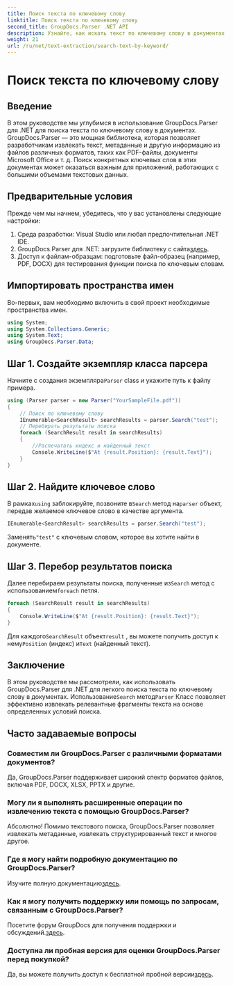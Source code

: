 ```yaml
---
title: Поиск текста по ключевому слову
linktitle: Поиск текста по ключевому слову
second_title: GroupDocs.Parser .NET API
description: Узнайте, как искать текст по ключевому слову в документах с помощью GroupDocs.Parser для .NET. Легко и эффективно извлекайте релевантный контент.
weight: 21
url: /ru/net/text-extraction/search-text-by-keyword/
---
```


# Поиск текста по ключевому слову

## Введение
В этом руководстве мы углубимся в использование GroupDocs.Parser для .NET для поиска текста по ключевому слову в документах. GroupDocs.Parser — это мощная библиотека, которая позволяет разработчикам извлекать текст, метаданные и другую информацию из файлов различных форматов, таких как PDF-файлы, документы Microsoft Office и т. д. Поиск конкретных ключевых слов в этих документах может оказаться важным для приложений, работающих с большими объемами текстовых данных.
## Предварительные условия
Прежде чем мы начнем, убедитесь, что у вас установлены следующие настройки:
1. Среда разработки: Visual Studio или любая предпочтительная .NET IDE.
2.  GroupDocs.Parser для .NET: загрузите библиотеку с сайта[здесь](https://releases.groupdocs.com/parser/net/).
3. Доступ к файлам-образцам: подготовьте файл-образец (например, PDF, DOCX) для тестирования функции поиска по ключевым словам.

## Импортировать пространства имен
Во-первых, вам необходимо включить в свой проект необходимые пространства имен.
```csharp
using System;
using System.Collections.Generic;
using System.Text;
using GroupDocs.Parser.Data;
```
## Шаг 1. Создайте экземпляр класса парсера
 Начните с создания экземпляра`Parser` class и укажите путь к файлу примера.
```csharp
using (Parser parser = new Parser("YourSampleFile.pdf"))
{
    // Поиск по ключевому слову
    IEnumerable<SearchResult> searchResults = parser.Search("test");
    // Перебирать результаты поиска
    foreach (SearchResult result in searchResults)
    {
        //Распечатать индекс и найденный текст
        Console.WriteLine($"At {result.Position}: {result.Text}");
    }
}
```
## Шаг 2. Найдите ключевое слово
 В рамках`using` заблокируйте, позвоните в`Search` метод на`parser` объект, передав желаемое ключевое слово в качестве аргумента.
```csharp
IEnumerable<SearchResult> searchResults = parser.Search("test");
```
 Заменять`"test"` с ключевым словом, которое вы хотите найти в документе.
## Шаг 3. Перебор результатов поиска
 Далее перебираем результаты поиска, полученные из`Search` метод с использованием`foreach` петля.
```csharp
foreach (SearchResult result in searchResults)
{
    Console.WriteLine($"At {result.Position}: {result.Text}");
}
```
 Для каждого`SearchResult` объект`result` , вы можете получить доступ к нему`Position` (индекс) и`Text` (найденный текст).

## Заключение
 В этом руководстве мы рассмотрели, как использовать GroupDocs.Parser для .NET для легкого поиска текста по ключевому слову в документах. Использование`Search` метод`Parser` Класс позволяет эффективно извлекать релевантные фрагменты текста на основе определенных условий поиска.

## Часто задаваемые вопросы
### Совместим ли GroupDocs.Parser с различными форматами документов?
Да, GroupDocs.Parser поддерживает широкий спектр форматов файлов, включая PDF, DOCX, XLSX, PPTX и другие.
### Могу ли я выполнять расширенные операции по извлечению текста с помощью GroupDocs.Parser?
Абсолютно! Помимо текстового поиска, GroupDocs.Parser позволяет извлекать метаданные, извлекать структурированный текст и многое другое.
### Где я могу найти подробную документацию по GroupDocs.Parser?
Изучите полную документацию[здесь](https://tutorials.groupdocs.com/parser/net/).
### Как я могу получить поддержку или помощь по запросам, связанным с GroupDocs.Parser?
 Посетите форум GroupDocs для получения поддержки и обсуждений.[здесь](https://forum.groupdocs.com/c/parser/17).
### Доступна ли пробная версия для оценки GroupDocs.Parser перед покупкой?
 Да, вы можете получить доступ к бесплатной пробной версии[здесь](https://releases.groupdocs.com/).